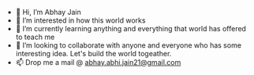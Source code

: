 - 👋 Hi, I’m Abhay Jain
- 👀 I’m interested in how this world works 
- 🌱 I’m currently learning anything and everything that world has offered to teach me
- 💞️ I’m looking to collaborate with anyone and everyone who has some interesting idea. Let's build the world togeather. 
- 📫 Drop me a mail @ abhay.abhi.jain21@gmail.com

<!---
abhayabhijain21/abhayabhijain21 is a ✨ special ✨ repository because its `README.md` (this file) appears on your GitHub profile.
You can click the Preview link to take a look at your changes.
--->
